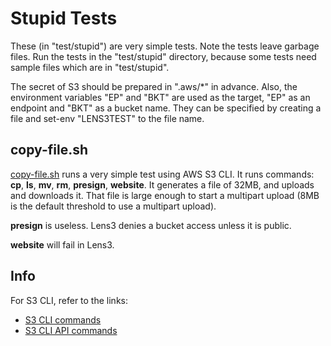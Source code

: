 # Stupid Tests

These (in "test/stupid") are very simple tests.  Note the tests leave
garbage files.  Run the tests in the "test/stupid" directory, because
some tests need sample files which are in "test/stupid".

The secret of S3 should be prepared in ".aws/*" in advance.  Also, the
environment variables "EP" and "BKT" are used as the target, "EP" as
an endpoint and "BKT" as a bucket name.  They can be specified by
creating a file and set-env "LENS3TEST" to the file name.

## copy-file.sh

[copy-file.sh](copy-file.sh) runs a very simple test using AWS S3 CLI.
It runs commands: __cp__, __ls__, __mv__, __rm__, __presign__,
__website__.  It generates a file of 32MB, and uploads and downloads
it.  That file is large enough to start a multipart upload (8MB is the
default threshold to use a multipart upload).

__presign__ is useless.  Lens3 denies a bucket access unless it is
public.

__website__ will fail in Lens3.

## Info

For S3 CLI, refer to the links:
* [S3 CLI commands](https://awscli.amazonaws.com/v2/documentation/api/latest/reference/s3/index.html)
* [S3 CLI API commands](https://awscli.amazonaws.com/v2/documentation/api/latest/reference/s3api/index.html)
